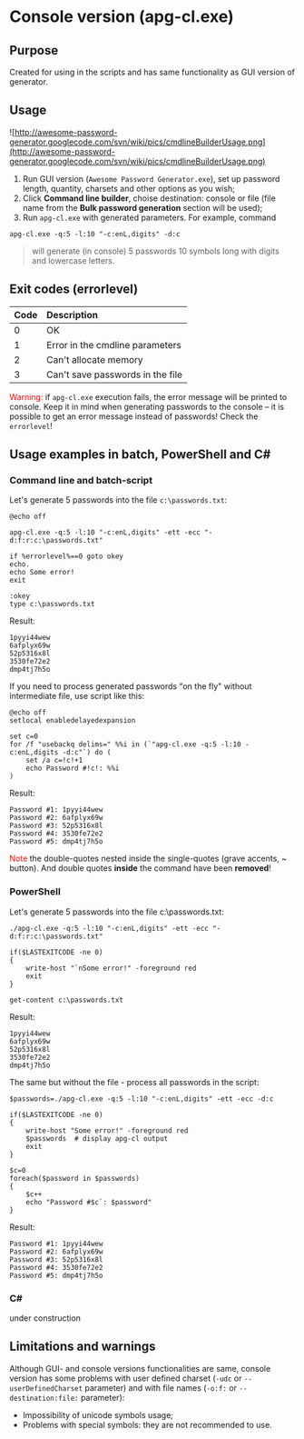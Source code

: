 # Console version (apg-cl.exe) #



## Purpose ##

Created for using in the scripts and has same functionality as GUI version of generator.

## Usage ##

![http://awesome-password-generator.googlecode.com/svn/wiki/pics/cmdlineBuilderUsage.png](http://awesome-password-generator.googlecode.com/svn/wiki/pics/cmdlineBuilderUsage.png)

  1. Run GUI version (`Awesome Password Generator.exe`), set up password length, quantity, charsets and other options as you wish;
  1. Click **Command line builder**, choise destination: console or file (file name from the **Bulk password generation** section will be used);
  1. Run `apg-cl.exe` with generated parameters. For example, command
```
apg-cl.exe -q:5 -l:10 "-c:enL,digits" -d:c
```
> will generate (in console) 5 passwords 10 symbols long with digits and lowercase letters.

## Exit codes (errorlevel) ##
| **Code** | **Description** |
|:---------|:----------------|
| 0        | OK              |
| 1        | Error in the cmdline parameters |
| 2        | Can't allocate memory |
| 3        | Can't save passwords in the file |

<font color='red'>Warning:</font> if `apg-cl.exe` execution fails, the error message will be printed to console. Keep it in mind when generating passwords to the console – it is possible to get an error message instead of passwords! Check the `errorlevel`!

## Usage examples in batch, PowerShell and C# ##

### Command line and batch-script ###

Let's generate 5 passwords into the file `c:\passwords.txt`:
```
@echo off

apg-cl.exe -q:5 -l:10 "-c:enL,digits" -ett -ecc "-d:f:r:c:\passwords.txt"

if %errorlevel%==0 goto okey
echo.
echo Some error!
exit

:okey
type c:\passwords.txt
```
Result:
```
1pyyi44wew
6afplyx69w
52p5316x8l
3530fe72e2
dmp4tj7h5o
```

If you need to process generated passwords "on the fly" without intermediate file, use script like this:
```
@echo off
setlocal enabledelayedexpansion

set c=0
for /f "usebackq delims=" %%i in (`"apg-cl.exe -q:5 -l:10 -c:enL,digits -d:c"`) do (
	set /a c=!c!+1
	echo Password #!c!: %%i
)
```
Result:
```
Password #1: 1pyyi44wew
Password #2: 6afplyx69w
Password #3: 52p5316x8l
Password #4: 3530fe72e2
Password #5: dmp4tj7h5o
```

<font color='red'>Note</font> the double-quotes nested inside the single-quotes (grave accents, ~ button). And double quotes **inside** the command have been **removed**!

### PowerShell ###

Let's generate 5 passwords into the file c:\passwords.txt:
```
./apg-cl.exe -q:5 -l:10 "-c:enL,digits" -ett -ecc "-d:f:r:c:\passwords.txt"

if($LASTEXITCODE -ne 0)
{
	write-host "`nSome error!" -foreground red
	exit
}

get-content c:\passwords.txt
```
Result:
```
1pyyi44wew
6afplyx69w
52p5316x8l
3530fe72e2
dmp4tj7h5o
```

The same but without the file - process all passwords in the script:
```
$passwords=./apg-cl.exe -q:5 -l:10 "-c:enL,digits" -ett -ecc -d:c

if($LASTEXITCODE -ne 0)
{
	write-host "Some error!" -foreground red
	$passwords	# display apg-cl output
	exit
}

$c=0
foreach($password in $passwords)
{
	$c++
	echo "Password #$c`: $password"
}
```
Result:
```
Password #1: 1pyyi44wew
Password #2: 6afplyx69w
Password #3: 52p5316x8l
Password #4: 3530fe72e2
Password #5: dmp4tj7h5o
```

### C# ###

under construction

## Limitations and warnings ##

Although GUI- and console versions functionalities are same, console version has some problems with user defined charset (`-udc` or `--userDefinedCharset` parameter) and with file names (`-o:f:` or `--destination:file:` parameter):
  * Impossibility of unicode symbols usage;
  * Problems with special symbols: they are not recommended to use.